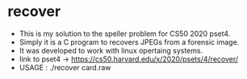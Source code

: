 # recover
* This is my solution to the speller problem for CS50 2020 pset4.
* Simply it is a C program to recovers JPEGs from a forensic image. 
* It was developed to work with linux opertaing systems.
* link to pset4 -> https://cs50.harvard.edu/x/2020/psets/4/recover/
* USAGE : ./recover card.raw
